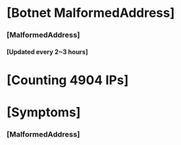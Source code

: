 # [Botnet MalformedAddress]
### [MalformedAddress]
#### [Updated every 2~3 hours]

# [Counting 4904 IPs]

# [Symptoms] 
###   [MalformedAddress]
